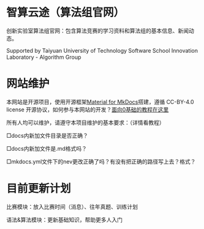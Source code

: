 # 智算云途（算法组官网）

创新实验室算法组官网：包含算法竞赛的学习资料和算法组的基本信息、新闻动态。

Supported by Taiyuan University of Technology Software School Innovation Laboratory - Algorithm Group

# 网站维护

本网站是开源项目，使用开源框架[Material for MkDocs](https://squidfunk.github.io/mkdocs-material/)搭建，遵循 CC-BY-4.0 license 开源协议，如何参与本网站的开发？[面向0基础的教程在这里](https://github.com/Ar-Gas/selab-aig.github.io/discussions/2)

所有人均可以维护，请遵守本项目维护的基本要求：（详情看教程）

□docs内新加文件目录是否正确？

□docs内新加文件是.md格式吗？

□mkdocs.yml文件下的nev更改正确了吗？有没有把正确的路径写上去？格式？

# 目前更新计划

比赛模块：放入比赛时间（消息）、往年真题、训练计划

语法&算法模块：更新基础知识，帮助更多人入门
